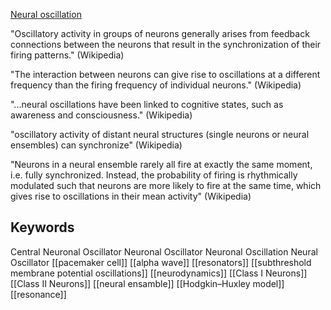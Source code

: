 [Neural oscillation](https://en.wikipedia.org/wiki/Neural_oscillation)

"Oscillatory activity in groups of neurons generally arises from feedback connections between the neurons that result in the synchronization of their firing patterns." (Wikipedia)

"The interaction between neurons can give rise to oscillations at a different frequency than the firing frequency of individual neurons." (Wikipedia)

"...neural oscillations have been linked to cognitive states, such as awareness and consciousness." (Wikipedia)

"oscillatory activity of distant neural structures (single neurons or neural ensembles) can synchronize" (Wikipedia) 

"Neurons in a neural ensemble rarely all fire at exactly the same moment, i.e. fully synchronized. Instead, the probability of firing is rhythmically modulated such that neurons are more likely to fire at the same time, which gives rise to oscillations in their mean activity" (Wikipedia)

## Keywords
Central Neuronal Oscillator
Neuronal Oscillator
Neuronal Oscillation
Neural Oscillator
[[pacemaker cell]]
[[alpha wave]]
[[resonators]]
[[subthreshold membrane potential oscillations]]
[[neurodynamics]]
[[Class I Neurons]]
[[Class II Neurons]]
[[neural ensamble]]
[[Hodgkin–Huxley model]]
[[resonance]]